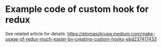 # Example code of custom hook for redux

See related article for details:
https://etomaszkrupa.medium.com/make-usage-of-redux-much-easier-by-creating-custom-hooks-ebd237417433
